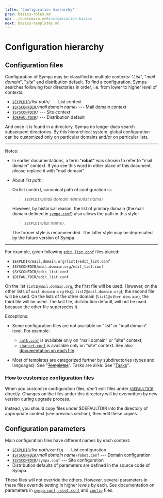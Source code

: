 ```yaml
---
title: 'Configuration hierarchy'
prev: basics-roles.md
up: ../customize.md#customization-basics
next: basics-templates.md
---
```


Configuration hierarchy
=======================

Configuration files
-------------------

Configuration of Sympa may be classified in multiple contexts:
"_List_", "_mail domain_", "_site_" and distribution default.
To find a configuration, Sympa searches following four directories in order,
i.e. from lower to higher level of contexts:

  - [``$EXPLDIR``](../layout.md#expldir)`/`*list path*`/`
    --- List context
  - [``$SYSCONFDIR``](../layout.md#sysconfdir)`/`*mail domain name*`/`
    --- Mail domain context
  - [``$SYSCONFDIR``](../layout.md#sysconfdir)`/`
    --- Site context
  - [``$DEFAULTDIR``](../layout.md#defaultdir)`/`
    --- Distribution default

And once it is found in a directory, Sympa no longer does search subsequent
directories.  By this hierarchical system, global configuration can be
customized only on particular domains and/or on particular lists.

----
Notes:

  * In earlier documentations, a term "**robot**" was chosen to refer to
    "mail domain" context.  If you see this word in other place of this
    document, please replace it with "mail domain".

  * About *list path*:

    On list context, canonical path of configuration is:
    > `$EXPLDIR/`*mail domain name*`/`*list name*`/`

    However, by historical reason, the list of primary domain (the mail
    domain defined in [``sympa.conf``](../layout.md#config)) also allows the
    path in this style:
    > `$EXPLDIR/`*list name*`/`.

    The former style is recommended.  The latter style may be deprecated
    by the future version of Sympa.

----

For example, given following [`edit_list.conf`](../man/edit_list.conf.5.md)
files placed:

  - `$EXPLDIR/mail.domain.org/list1/edit_list.conf`
  - `$SYSCONFDIR/mail.domain.org/edit_list.conf`
  - `$SYSCONFDIR/edit_list.conf`
  - `$DEFAULTDIR/edit_list.conf`

On the list `list1@mail.domain.org`, the first file will be used.
However, on the other lists of `mail.domain.org` (e.g.
`list2@mail.domain.org`), the second file will be used.
On the lists of the other domain (`list1@other.dom.ain`), the third file
will be used. The last file, distribution default, will not be used because
the other file supersedes it.

Exceptions:

  - Some configuration files are not available on "list" or "mail domain"
    level.  For example:
      - [`auth.conf`](../man/auth.conf.5.md) is available only on
        "mail domain" or "site" context;
      - [`charset.conf`](../man/charset.conf.5.md) is available only on "site"
        context.
    See also
    [documentation on each file](../man/sympa_toc.1.md#configuration-files).

  - Most of templates are categorized further by subdirectories (types and
    languages): See "~~[Templates](basics-templates.md)~~".
    Tasks are alike: See "[Tasks](basics-tasks.md)".

### How to customize configuration files

When you customize configuration files, *don't* edit files under
[``$DEFAULTDIR``](../layout.md#defaultdir) directly. Changes on the files
under this directory will be overwritten by new version during upgrade
process.

Instead, you should copy files under $DEFAULTDIR into the directory
of appropriate context (see previous section), then edit these copies.

Configuration parameters
------------------------

Main configuration files have different names by each context:

  - [``$EXPLDIR``](../layout.md#expldir)`/`*list path*`/config`
    --- List configuration
  - [``$SYSCONFDIR``](../layout.md#sysconfdir)`/`*mail domain name*`/robot.conf`
    --- Domain configuration
  - [``$SYSCONFDIR``](../layout.md#sysconfdir)`/sympa.conf`
    --- Site configuration
  - Distribution defaults of parameters are defined in the source code of
    Sympa.

These files will not override the others. However, several parameters in these
files override setting in higher levels by each.  See documentation on
parameters in [`sympa.conf`, `robot.conf`](../man/sympa.conf.5.md) and
[`config`](../man/list_config.5.md) files.

